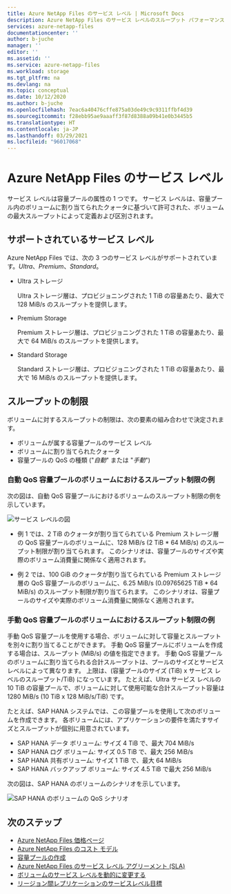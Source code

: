 ```yaml
---
title: Azure NetApp Files のサービス レベル | Microsoft Docs
description: Azure NetApp Files のサービス レベルのスループット パフォーマンスについて説明します。
services: azure-netapp-files
documentationcenter: ''
author: b-juche
manager: ''
editor: ''
ms.assetid: ''
ms.service: azure-netapp-files
ms.workload: storage
ms.tgt_pltfrm: na
ms.devlang: na
ms.topic: conceptual
ms.date: 10/12/2020
ms.author: b-juche
ms.openlocfilehash: 7eac6a40476cffe875a03de49c9c9311ffbf4d39
ms.sourcegitcommit: f28ebb95ae9aaaff3f87d8388a09b41e0b3445b5
ms.translationtype: HT
ms.contentlocale: ja-JP
ms.lasthandoff: 03/29/2021
ms.locfileid: "96017068"
---
```

# <a name="service-levels-for-azure-netapp-files"></a>Azure NetApp Files のサービス レベル
サービス レベルは容量プールの属性の 1 つです。 サービス レベルは、容量プール内のボリュームに割り当てられたクォータに基づいて許可された、ボリュームの最大スループットによって定義および区別されます。

## <a name="supported-service-levels"></a>サポートされているサービス レベル

Azure NetApp Files では、次の 3 つのサービス レベルがサポートされています。*Ultra*、*Premium*、*Standard*。 

* <a name="Ultra"></a>Ultra ストレージ

    Ultra ストレージ層は、プロビジョニングされた 1 TiB の容量あたり、最大で 128 MiB/s のスループットを提供します。 

* <a name="Premium"></a>Premium Storage

    Premium ストレージ層は、プロビジョニングされた 1 TiB の容量あたり、最大で 64 MiB/s のスループットを提供します。 

* <a name="Standard"></a>Standard Storage

    Standard ストレージ層は、プロビジョニングされた 1 TiB の容量あたり、最大で 16 MiB/s のスループットを提供します。

## <a name="throughput-limits"></a>スループットの制限

ボリュームに対するスループットの制限は、次の要素の組み合わせで決定されます。
* ボリュームが属する容量プールのサービス レベル
* ボリュームに割り当てられたクォータ  
* 容量プールの QoS の種類 ("*自動*" または "*手動*")  

### <a name="throughput-limit-examples-of-volumes-in-an-auto-qos-capacity-pool"></a>自動 QoS 容量プールのボリュームにおけるスループット制限の例

次の図は、自動 QoS 容量プールにおけるボリュームのスループット制限の例を示しています。

![サービス レベルの図](../media/azure-netapp-files/azure-netapp-files-service-levels.png)

* 例 1 では、2 TiB のクォータが割り当てられている Premium ストレージ層の QoS 容量プールのボリュームに、128 MiB/s (2 TiB * 64 MiB/s) のスループット制限が割り当てられます。 このシナリオは、容量プールのサイズや実際のボリューム消費量に関係なく適用されます。

* 例 2 では、100 GiB のクォータが割り当てられている Premium ストレージ層の QoS 容量プールのボリュームに、6.25 MiB/s (0.09765625 TiB * 64 MiB/s) のスループット制限が割り当てられます。 このシナリオは、容量プールのサイズや実際のボリューム消費量に関係なく適用されます。

### <a name="throughput-limit-examples-of-volumes-in-a-manual-qos-capacity-pool"></a>手動 QoS 容量プールのボリュームにおけるスループット制限の例 

手動 QoS 容量プールを使用する場合、ボリュームに対して容量とスループットを別々に割り当てることができます。 手動 QoS 容量プールにボリュームを作成する場合は、スループット (MiB/s) の値を指定できます。 手動 QoS 容量プールのボリュームに割り当てられる合計スループットは、プールのサイズとサービス レベルによって異なります。 上限は、(容量プールのサイズ (TiB) x サービス レベルのスループット/TiB) になっています。 たとえば、Ultra サービス レベルの 10 TiB の容量プールで、ボリュームに対して使用可能な合計スループット容量は 1280 MiB/s (10 TiB x 128 MiB/s/TiB) です。

たとえば、SAP HANA システムでは、この容量プールを使用して次のボリュームを作成できます。 各ボリュームには、アプリケーションの要件を満たすサイズとスループットが個別に用意されています。

* SAP HANA データ ボリューム: サイズ 4 TiB で、最大 704 MiB/s
* SAP HANA ログ ボリューム: サイズ 0.5 TiB で、最大 256 MiB/s
* SAP HANA 共有ボリューム: サイズ 1 TiB で、最大 64 MiB/s
* SAP HANA バックアップ ボリューム: サイズ 4.5 TiB で最大 256 MiB/s

次の図は、SAP HANA のボリュームのシナリオを示しています。

![SAP HANA のボリュームの QoS シナリオ](../media/azure-netapp-files/qos-sap-hana-volume-scenarios.png) 

## <a name="next-steps"></a>次のステップ

- [Azure NetApp Files 価格ページ](https://azure.microsoft.com/pricing/details/storage/netapp/)
- [Azure NetApp Files のコスト モデル](azure-netapp-files-cost-model.md) 
- [容量プールの作成](azure-netapp-files-set-up-capacity-pool.md)
- [Azure NetApp Files のサービス レベル アグリーメント (SLA)](https://azure.microsoft.com/support/legal/sla/netapp/)
- [ボリュームのサービス レベルを動的に変更する](dynamic-change-volume-service-level.md) 
- [リージョン間レプリケーションのサービスレベル目標](cross-region-replication-introduction.md#service-level-objectives)
